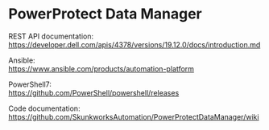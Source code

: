 # PowerProtect Data Manager
REST API documentation: <br />
https://developer.dell.com/apis/4378/versions/19.12.0/docs/introduction.md

Ansible: <br />
https://www.ansible.com/products/automation-platform

PowerShell7: <br />
https://github.com/PowerShell/powershell/releases

Code documentation: <br />
https://github.com/SkunkworksAutomation/PowerProtectDataManager/wiki
